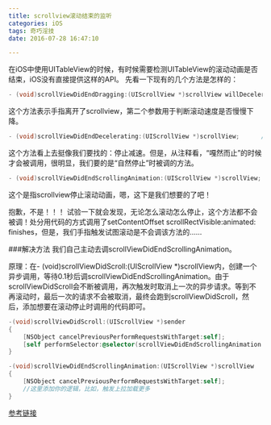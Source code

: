 ```yaml
---
title: scrollview滚动结束的监听
categories: iOS
tags: 奇巧淫技
date: 2016-07-28 16:47:10

---
```



在iOS中使用UITableView的时候，有时候需要检测UITableView的滚动动画是否结束，iOS没有直接提供这样的API。 先看一下现有的几个方法是怎样的：
```objectivec
- (void)scrollViewDidEndDragging:(UIScrollView *)scrollView willDecelerate:(BOOL)decelerate;
```

这个方法表示手指离开了scrollview，第二个参数用于判断滚动速度是否慢慢下降。


```objectivec
- (void)scrollViewDidEndDecelerating:(UIScrollView *)scrollView;      // called when scroll view grinds to a halt
```

这个方法看上去挺像我们要找的：停止减速。但是，从注释看，“嘎然而止”的时候才会被调用，很明显，我们要的是“自然停止”时被调的方法。

```objectivec
- (void)scrollViewDidEndScrollingAnimation:(UIScrollView *)scrollView; // called when setContentOffset scrollRectVisible:animated: finishes. not called if not animating
```

这个是指scrollview停止滚动动画，嗯，这下是我们想要的了吧！

抱歉，不是！！！ 试验一下就会发现，无论怎么滚动怎么停止，这个方法都不会被调！处分用代码的方式调用了setContentOffset scrollRectVisible:animated: finishes，但是，我们手指触发试图滚动是不会调该方法的……
<!--more--> 

###解决方法
我们自己主动去调scrollViewDidEndScrollingAnimation。

原理：在- (void)scrollViewDidScroll:(UIScrollView *)scrollView内，创建一个异步调用，等待0.1秒后调scrollViewDidEndScrollingAnimation。由于scrollViewDidScroll会不断被调用，再次触发时取消上一次的异步请求。等到不再滚动时，最后一次的请求不会被取消，最终会跑到scrollViewDidScroll，然后，添加想要在滚动停止时调用的代码即可。

```objectivec
-(void)scrollViewDidScroll:(UIScrollView *)sender
{
    [NSObject cancelPreviousPerformRequestsWithTarget:self];
    [self performSelector:@selector(scrollViewDidEndScrollingAnimation:) withObject:nil afterDelay:CGFLOAT_MIN];
}

-(void)scrollViewDidEndScrollingAnimation:(UIScrollView *)scrollView
{
    [NSObject cancelPreviousPerformRequestsWithTarget:self];
    //这里添加你的逻辑，比如，触发上拉加载更多
}
```

[参考链接](  http://blog.lessfun.com/blog/2013/12/06/detect-uiscrollview-did-end-scrolling-animate/)
